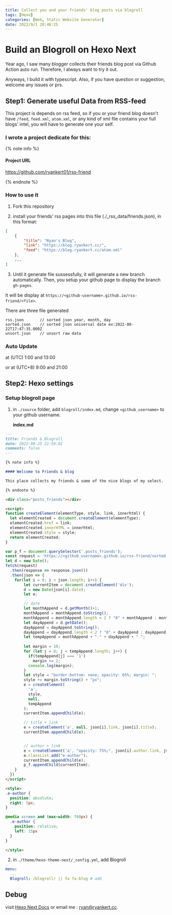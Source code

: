 ```yaml
---
title: Collect you and your friends' blog posts via blogroll
tags: [Hexo]
categories: [Web, Static Website Generator]
date: 2022/9/1 20:46:25
---
```


# Build an Blogroll on Hexo Next

Year ago, I saw many blogger collects their friends blog post via Github Action auto run.
Therefore, I always want to try it out.

Anyways, I build it with typescript. Also, if you have question or suggestion, welcome any issues or prs.

## Step1: Generate useful Data from RSS-feed

This project is depends on rss feed, so if you or your friend blog doesn't have `/feed`, `feed.xml`, `atom.xml`, or any kind of xml file contains your full blogs' intel, you will have to generate one your self.

### I wrote a project dedicate for this:

{% note info %}

#### Project URL

https://github.com/ryankert01/rss-friend

{% endnote %}

### How to use it

1. Fork this repository

2. install your friends' rss pages into this file (./\_rss_data/friends.json), in this format:

```json
[
    {
        "title": "Ryan's Blog",
        "link": "https://blog.ryankert.cc/",
        "feed": "https://blog.ryankert.cc/atom.xml"
    },
    ...
]
```

3. Until it generate file sussessfully, it will generate a new branch automatically. Then, you setup your github page to display the branch `gh-pages`.

It will be display at `https://<github-username>.github.io/rss-friend/<file>`.

There are three file generated

```
rss.json       // sorted json year, month, day
sorted.json    // sorted json universal date ex:2022-08-22T17:47:35.000Z
unsort.json    // unsort raw data
```

### Auto Update

at (UTC) 1:00 and 13:00

or at (UTC+8) 9:00 and 21:00

## Step2: Hexo settings

### Setup blogroll page

1. in `./source` folder, add `blogroll/index.md`, change `<github_username>` to your github username.

   **index.md**

```md
---
title: Friends & Blogroll
date: 2022-08-25 22:59:02
comments: false
---

{% note info %}

#### Welcome to Friends & blog

This place collects my friends & some of the nice blogs of my select.

{% endnote %}

<div class="posts_friends"></div>

<script>
function createElement(elementType, style, link, innerhtml) {
  let elementCreated = document.createElement(elementType);
  elementCreated.href = link;
  elementCreated.innerHTML = innerhtml;
  elementCreated.style = style;
  return elementCreated;
}

var p_f = document.querySelector('.posts_friends');
const request = 'https://<github_username>.github.io/rss-friend/sorted.json';
let d = new Date();
fetch(request)
  .then(response => response.json()) 
  .then(json => {
    for(let i = 0; i < json.length; i++) {
        let currentItem = document.createElement('div');
        d = new Date(json[i].date);
        let e;

        // date
        let monthAppend = d.getMonth()+1;
        monthAppend = monthAppend.toString();
        monthAppend = monthAppend.length < 2 ? "0" + monthAppend : monthAppend;
        let dayAppend = d.getDate();
        dayAppend = dayAppend.toString();
        dayAppend = dayAppend.length < 2 ? "0" + dayAppend : dayAppend;
        let tempAppend = monthAppend + "-" + dayAppend + " ";
        
        let margin = 10;
        for (let j = 0; j < tempAppend.length; j++) {
          if(tempAppend[j] === '1')
            margin += 2;
          console.log(margin);
        }
        let style = "border-bottom: none; opacity: 65%; margin: ";
        style += margin.toString() + "px";
        e = createElement(
          'a',
          style, 
          null, 
          tempAppend
        );
        currentItem.appendChild(e);

        // title + link
        e = createElement('a', null, json[i].link, json[i].title);
        currentItem.appendChild(e);


        // author + link
        e = createElement('a', "opacity: 75%;", json[i].author.link, json[i].author.name);
        e.classList.add("e-author");
        currentItem.appendChild(e);
        p_f.appendChild(currentItem);
    }
  }) 
</script>

<style>
.e-author {
  position: absolute; 
  right: 5px;   
}

@media screen and (max-width: 760px) {
  .e-author {
    position: relative;
    left: 15px
  }
}

</style>
```

2. in `./theme/hexo-theme-next/_config.yml`, add Blogroll

```yml
menu:
  ...
  Blogroll: /blogroll/ || fa fa-blog # add
```

## Debug

visit [Hexo Next Docs](https://theme-next.js.org/docs/theme-settings/custom-pages.html) or email me : ryan@ryankert.cc.
